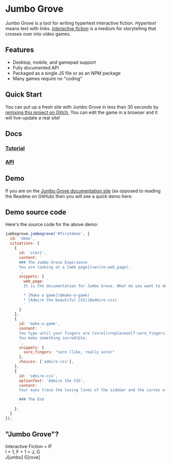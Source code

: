 # Jumbo Grove

Jumbo Grove is a tool for writing hypertext interactive fiction. *Hypertext*
means text with links. *[Interactive fiction](https://en.wikipedia.org/wiki/Interactive_fiction)*
is a medium for storytelling that crosses over into video games.

## Features

* Desktop, mobile, and gamepad support
* Fully documented API
* Packaged as a single JS file or as an NPM package
* Many games require no "coding"

## Quick Start

You can put up a fresh site with Jumbo Grove in less than 30 seconds by
[remixing this project on Glitch.](https://glitch.com/edit/#!/remix/jumbo-grove-demo)
You can edit the game in a browser and it will live-update a real site!

## Docs


### [Tutorial](http://steveasleep.com/jumbogrove/manual/tutorial_basics.html)

### [API](http://steveasleep.com/jumbogrove/identifiers.html)

## Demo

If you are on the [Jumbo Grove documentation site](http://steveasleep.com/jumbogrove/)
(as opposed to reading the Readme on GitHub) then you will see a quick demo here:

<div id="firstdemo" class="jg-headless"></div>

## Demo source code 

Here's the source code for the above demo:

```js
jumbogrove.jumbogrove('#firstdemo', {
  id: 'demo',
  situations: [
    {
      id: 'start',
      content: `
      ### The Jumbo Grove Experience
      You are looking at a [web page](>write:web_page).
      `,
      snippets: {
        web_page: `
        It is the documentation for Jumbo Grove. What do you want to do?

        * [Make a game](@make-a-game)
        * [Admire the beautiful CSS](@admire-css)
        `
      }
    },
    {
      id: 'make-a-game',
      content: `
      You type until your fingers are [sore](>replaceself:sore_fingers).
      You make something incredible.
      `,
      snippets: {
        sore_fingers: "sore (like, really sore)"
      },
      choices: ['admire-css'],
    },
    {
      id: 'admire-css',
      optionText: 'Admire the CSS',
      content: `
      Your eyes trace the loving lines of the sidebar and the curves of the fonts.

      ### The End
      `
    },
  ]
});
```

## "Jumbo Grove"?

Interactive Fiction = IF  
I + 1, F + 1 = J, G  
J[umbo] G[rove]
